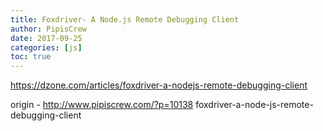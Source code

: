 ```yaml
---
title: Foxdriver- A Node.js Remote Debugging Client
author: PipisCrew
date: 2017-09-25
categories: [js]
toc: true
---
```


https://dzone.com/articles/foxdriver-a-nodejs-remote-debugging-client

origin - http://www.pipiscrew.com/?p=10138 foxdriver-a-node-js-remote-debugging-client
